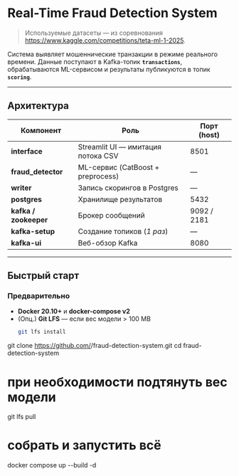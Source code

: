 # Real-Time Fraud Detection System

> Используемые датасеты — из соревнования <https://www.kaggle.com/competitions/teta-ml-1-2025>.

Система выявляет мошеннические транзакции в режиме реального времени. Данные поступают в Kafka-топик **`transactions`**, обрабатываются ML-сервисом и результаты публикуются в топик **`scoring`**.

---

## Архитектура

| Компонент       | Роль                               | Порт (host) |
|-----------------|------------------------------------|-------------|
| **interface**   | Streamlit UI — имитация потока CSV | 8501 |
| **fraud_detector** | ML-сервис (CatBoost + preprocess) | — |
| **writer**      | Запись скорингов в Postgres        | — |
| **postgres**    | Хранилище результатов              | 5432 |
| **kafka / zookeeper** | Брокер сообщений              | 9092 / 2181 |
| **kafka-setup** | Cоздание топиков (*1 раз*)         | — |
| **kafka-ui**    | Веб-обзор Kafka                    | 8080 |

---

## Быстрый старт

### Предварительно

* **Docker 20.10+** и **docker-compose v2**  
* (Опц.) **Git LFS** — если вес модели > 100 MB  
  ```bash
  git lfs install

git clone https://github.com/<YOUR-NAME>/fraud-detection-system.git
cd fraud-detection-system

# при необходимости подтянуть вес модели
git lfs pull

# собрать и запустить всё
docker compose up --build -d
